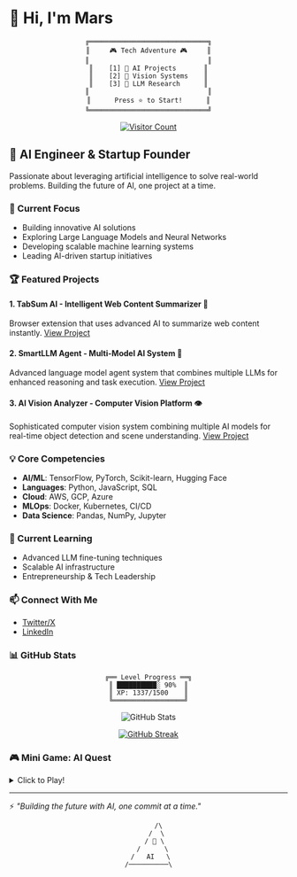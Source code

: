 # 👋 Hi, I'm Mars

<div align="center">

```ascii
╔══════════════════════════════╗
║     🎮 Tech Adventure 🎮     ║
║                              ║
║    [1] 🤖 AI Projects       ║
║    [2] 🔬 Vision Systems    ║
║    [3] 🧠 LLM Research      ║
║                              ║
║      Press ⭐ to Start!      ║
╚══════════════════════════════╝
```

[![Visitor Count](https://profile-counter.glitch.me/MarsX-2002/count.svg)](https://github.com/MarsX-2002)

</div>

## 🚀 AI Engineer & Startup Founder

Passionate about leveraging artificial intelligence to solve real-world problems. Building the future of AI, one project at a time.

### 🔭 Current Focus
- Building innovative AI solutions
- Exploring Large Language Models and Neural Networks
- Developing scalable machine learning systems
- Leading AI-driven startup initiatives

### 🏆 Featured Projects

#### 1. TabSum AI - Intelligent Web Content Summarizer 🤖
Browser extension that uses advanced AI to summarize web content instantly.
[View Project](https://github.com/MarsX-2002/tabsum-ai)

#### 2. SmartLLM Agent - Multi-Model AI System 🧠
Advanced language model agent system that combines multiple LLMs for enhanced reasoning and task execution.
[View Project](https://github.com/MarsX-2002/smart-llm-agent)

#### 3. AI Vision Analyzer - Computer Vision Platform 👁️
Sophisticated computer vision system combining multiple AI models for real-time object detection and scene understanding.
[View Project](https://github.com/MarsX-2002/ai-vision-analyzer)

### 💡 Core Competencies
- **AI/ML**: TensorFlow, PyTorch, Scikit-learn, Hugging Face
- **Languages**: Python, JavaScript, SQL
- **Cloud**: AWS, GCP, Azure
- **MLOps**: Docker, Kubernetes, CI/CD
- **Data Science**: Pandas, NumPy, Jupyter

### 🌱 Current Learning
- Advanced LLM fine-tuning techniques
- Scalable AI infrastructure
- Entrepreneurship & Tech Leadership

### 📫 Connect With Me
- [Twitter/X](https://x.com/mickeyfounder)
- [LinkedIn](https://x.com/mickeyfounder)

### 📊 GitHub Stats

<div align="center">

```ascii
╔══ Level Progress ══╗
║ ██████████░ 90%  ║
║ XP: 1337/1500    ║
╚══════════════════╝
```

![GitHub Stats](https://github-readme-stats.vercel.app/api?username=MarsX-2002&show_icons=true&theme=radical)

[![GitHub Streak](https://github-readme-streak-stats.herokuapp.com/?user=MarsX-2002&theme=radical)](https://git.io/streak-stats)

</div>

### 🎮 Mini Game: AI Quest
<details>
<summary>Click to Play!</summary>

```ascii
╔═══════════════════════════════════════════════╗
║           🤖 AI Quest - Text Adventure        ║
╠═══════════════════════════════════════════════╣
║  You are an AI researcher in Silicon Valley.  ║
║  Your mission: Advance AI technology while    ║
║  maintaining ethical guidelines.              ║
║                                              ║
║  HOW TO PLAY:                                ║
║  1. Click [New Issue] on this repository     ║
║  2. Title: "AI Quest: [Your Choice]"         ║
║  3. Choose your action in the comment:       ║
║                                              ║
║     [1] 🧪 Research new AI models            ║
║         Risk: Medium | Reward: High          ║
║                                              ║
║     [2] 🌐 Deploy to production              ║
║         Risk: High | Reward: Very High       ║
║                                              ║
║     [3] 📚 Study documentation               ║
║         Risk: Low | Reward: Medium           ║
║                                              ║
║  Each choice affects your:                   ║
║  - XP (Experience Points)                    ║
║  - Research Progress                         ║
║  - AI Ethics Rating                          ║
╠═══════════════════════════════════════════════╣
║  Current Stats:                              ║
║  🎮 Level: 7  |  ⭐ XP: 156/200              ║
║  🏆 Achievements: 3/10                       ║
║  📊 Research Progress: ███████░░░ 70%        ║
║  🤝 AI Ethics Rating: ████████░░ 80%         ║
╚═══════════════════════════════════════════════╝
```

**Latest Achievement:** 🌟 "Early AI Explorer"

**Active Quests:**
1. 🔬 "Neural Network Pioneer" - Design a breakthrough AI architecture
2. 🛡️ "Ethics Guardian" - Maintain high ethical standards in AI development
3. 📱 "Deploy & Scale" - Successfully deploy an AI system to production

**Rewards:**
- 🏅 Custom badges on your profile
- 🌟 Special achievements
- 📈 Higher GitHub stats visibility
- 🎨 Unique ASCII art unlocks

</details>

---
⚡ *"Building the future with AI, one commit at a time."*

<div align="center">

```ascii
     /\
    /  \
   / 🚀 \
  /      \
 /   AI   \
/──────────\
```

</div>
